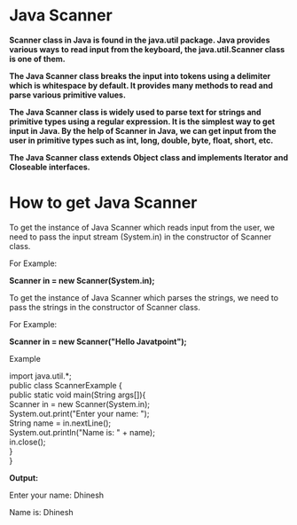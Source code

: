 # Java Scanner

 **Scanner class in Java is found in the java.util package. Java provides various ways to read input from the keyboard, the java.util.Scanner class is one of them.**

**The Java Scanner class breaks the input into tokens using a delimiter which is whitespace by default. It provides many methods to read and parse various primitive values.**

**The Java Scanner class is widely used to parse text for strings and primitive types using a regular expression. It is the simplest way to get input in Java. By the help of Scanner in Java, we can get input from the user in primitive types such as int, long, double, byte, float, short, etc.**

**The Java Scanner class extends Object class and implements Iterator and Closeable interfaces.**

# How to get Java Scanner

To get the instance of Java Scanner which reads input from the user, we need to pass the input stream (System.in) in the constructor of Scanner class. 

For Example:

**Scanner in = new Scanner(System.in);**  

To get the instance of Java Scanner which parses the strings, we need to pass the strings in the constructor of Scanner class. 

For Example:

**Scanner in = new Scanner("Hello Javatpoint");** 
 
Example 

import java.util.*;  
public class ScannerExample {  
public static void main(String args[]){  
Scanner in = new Scanner(System.in);  
System.out.print("Enter your name: ");  
String name = in.nextLine();  
System.out.println("Name is: " + name);             
in.close();             
}  
}  

**Output:**

Enter your name: Dhinesh

Name is: Dhinesh
